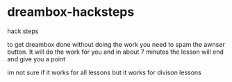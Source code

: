 # dreambox-hacksteps
hack steps

to get dreambox done without doing the work you need to spam the awnser button. It will do the work for you and in about 7 minutes the lesson will end and give you a point

im not sure if it works for all lessons but it works for divison lessons
